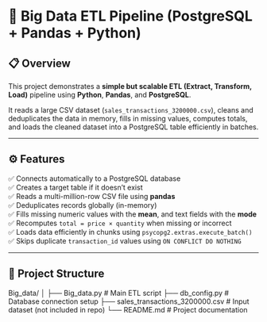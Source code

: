 # 🧠 Big Data ETL Pipeline (PostgreSQL + Pandas + Python)

## 📋 Overview
This project demonstrates a **simple but scalable ETL (Extract, Transform, Load)** pipeline using **Python**, **Pandas**, and **PostgreSQL**.

It reads a large CSV dataset (`sales_transactions_3200000.csv`), cleans and deduplicates the data in memory, fills in missing values, computes totals, and loads the cleaned dataset into a PostgreSQL table efficiently in batches.

---

## ⚙️ Features
✅ Connects automatically to a PostgreSQL database  
✅ Creates a target table if it doesn’t exist  
✅ Reads a multi-million-row CSV file using **pandas**  
✅ Deduplicates records globally (in-memory)  
✅ Fills missing numeric values with the **mean**, and text fields with the **mode**  
✅ Recomputes `total = price × quantity` when missing or incorrect  
✅ Loads data efficiently in chunks using `psycopg2.extras.execute_batch()`  
✅ Skips duplicate `transaction_id` values using `ON CONFLICT DO NOTHING`

---

## 📁 Project Structure
Big_data/
│
├── Big_data.py # Main ETL script
├── db_config.py # Database connection setup
├── sales_transactions_3200000.csv # Input dataset (not included in repo)
└── README.md # Project documentation
